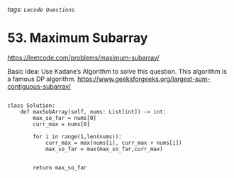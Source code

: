 ###### tags: `Lecode Questions`
# 53. Maximum Subarray

https://leetcode.com/problems/maximum-subarray/

Basic Idea: Use Kadane’s Algorithm to solve this question. This algorithm is a famous DP algorithm. 
https://www.geeksforgeeks.org/largest-sum-contiguous-subarray/

```python=

class Solution:
    def maxSubArray(self, nums: List[int]) -> int:
        max_so_far = nums[0]
        curr_max = nums[0]
        
        for i in range(1,len(nums)):
            curr_max = max(nums[i], curr_max + nums[i])
            max_so_far = max(max_so_far,curr_max)
            
        
        return max_so_far


```